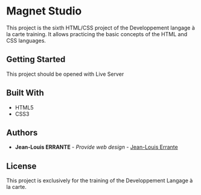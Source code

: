 # Magnet Studio

This project is the sixth HTML/CSS project of the Developpement langage à la carte training.
It allows practicing the basic concepts of the HTML and CSS languages.

## Getting Started

This project should be opened with Live Server

## Built With

  - HTML5
  - CSS3

## Authors

  - **Jean-Louis ERRANTE** - *Provide web design* -
    [Jean-Louis Errante](https://github.com/JackAdamsJenkins)

## License

This project is exclusively for the training of the Developpement Langage à la carte.